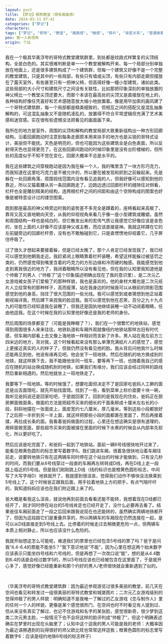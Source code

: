```yaml
---
layout: post
title: 【梦记】解构教堂（很有画面感）
date: 2024-03-11 07:42
categories: ["梦记"]
characters: 
tags: ["梦记", "哥特", "教堂", "画面感", "触感", "碎片", "亲密关系", "普通故事", "食物"]
pov: 第一人称视角
origin: 个站
---
```


我在一个极其华美浮夸的哥特式教堂建筑群里，到处都是纹路式样繁复的尖顶结构，全是白色的。其实很难判断是单一一个教堂被解构开来、每一个局部分别单独放在地面上，还是很多建筑构成了一个建筑群，但每一个建筑又好像不是一个完整的教堂建筑，只是其中的一些局部，有些只有墙或尖顶，有些只有内部走廊但摆放在了露天室外，有些甚至只有一把神父椅，但高得好像一幢小型建筑，诸如此类。这些局部的大小尺寸和建筑尺寸之间没有关联性，比如那把印象深刻的单独放置的神父椅比一个教堂尖顶还要大，而那个本该在最高处的尖顶又是直接放在地上的，各种结构好像任凭喜好和艺术感随意放大缩小地放置着。像是用毕加索的画风建了一个哥特式建筑群，每一个局部都是精美细致的，但相互之间的搭配又是混乱抽象解构的，可这混乱抽象又不是随机凌乱的，放置得不符合平常逻辑但充满了艺术美感和迷宫感。实在很有些遗憾没法把看见的画面画下来。

我所在的地方是室外，周围的尖顶和解构的教堂局部大致重新组构出一种方形回廊结构，沿着回廊跑动时注意到每条走廊原本用来扶手的地方也是尖锐的哥特式设计，美丽但不能抚。天色是明亮的，但也可能因为这些建筑全是白色表面，所以反射得天色也显得更亮了。在这些回廊间跑动的时候印象里是没有台阶楼梯的，但所处的高度似乎不知不觉在变化，回廊大概率不总是水平的。

我在这些建筑之间穿梭跑动是因为我在躲一个人，我的嘴里含了一块方形巧克力，而我知道在这里吃巧克力是不被允许的，所以要在被发现和抓到之前躲起来。先是躲在一处回廊角落，周围视线范围内没有看见追我的人，但我好像可以感知到他的靠近，所以又猫着腰从另一条回廊跑走了。边跑边透过回廊栏杆的缝隙往对侧看，栏杆也全是雕刻精美的结构，连两根栏杆之间的间距和由这个空隙构成的图案也好像是被特意设计过的镂空图案。

跑到那座最高的神父椅旁边时我的姿势差不多完全是蹲着的，座椅看起来高极了，靠背又高又直地朝向天空，从我的仰视视角来看几乎像一座小型建筑或雕塑。虽然和周围结构一样也是纯白的，但它散发出来的宏伟气质让我感觉它好像应该是金色的，坐在上面的人好像不应该是神父或主教，而应该直接是神。我就这样蹲在它的左前腿旁边的回廊栏杆旁，没有也不敢触碰到它，只是直愣愣地仰视着它，几乎屏住呼吸了。

过了很久才想起来要接着躲，但是已经太晚了，那个人肯定已经发现我了，我已经可以感觉到他朝我走近。我赶紧闭上眼睛靠着栏杆装睡，希望这样能躲过被惩罚之类的，仍然感觉得到嘴里含着的巧克力的方形边缘和冷而硬的触感。我能感觉到他走到离我很近的地方了，我闭着眼睛所以没有看见他，但在我的认知里我知道他是个帅极了的男人（“帅极了”这个印象描述明确出现在了我的意识里），是二次元乙女游戏被女孩子们爱极了的那种样貌，我也是喜欢的。他的身材大概也是二次元纸片人立绘常有的那种样子，高而瘦薄，站在我身边的时候我可以从眼前的阴影范围感觉到他的身高，挡住了很大范围的一些光线。我可以感觉到或者猜想到他正站着俯视端详我，然后蹲下来捏我的脸逗我。我可以感觉到他在忍笑，百分之九十九点九的可能性已经知道我在装睡了，但我还是固执地继续装睡一动不动闭着眼睛，任由他逗我。在这个时候在我的认知里他好像还是我的老师的身份。

然后周围的场景都变了（可能是我睁眼了？），我们在一个很繁忙的地铁站，感觉得到周围很多人来来往往，地铁轨道和车厢外观就像纽约地铁站那样古旧有时代感，但车厢内部看上去又像上海地铁一样相对而言新了许多。男人站在我左前方三四米远的地方，背对我，这个时候看起来没有那么单薄充满纸片人的感觉了，感觉上更接近真实的人的样子了，但我仍然没有看见他的脸。我从背后问他我什么时候还能再见到他，他说有缘再见吧。他会坐下一班地铁，然后在随机的地方换成别的地铁，就这样换下去，我不能跟他坐同一班车，要等再下一班，也随着我自己的感应在随机的站台换成随机别的地铁，如果我们有缘分，我们应该会经过同样的路线然后重新相遇的。然后他就坐上一班地铁走了。

我要等下一班地铁。等的时候饿了，想要吃面但决定不了是回家吃爸妈人工擀的面还是出去面馆吃，就先开始找面馆。找到了一些，看到菜单上标价面要十块一碗，我听见爸妈说还是回家吃吧，于是就回家了。回到的是我现在的住处，爸妈正在厨房擀面做面条，做面的方法是把超市买来的细长的干面条掰成十厘米左右长的小段，斜斜地摆在一张面皮上，面皮宽约七八厘米，厚几毫米。等到这些小段都放好了之后把一半折到另一半上面，就这样把那些小段的面都裹在里面了，然后再接着揉，再拉成长条的面。我看着爸妈做面的过程，心里还在想这确实是很有道理的，用碎面做宽面，那些超市买来的面被揉在里面的时候下水煮的时候会从内部率先软化，所以更好吃了。

然后应该是吃完面了，和爸妈一起到了地铁站。面前一辆6号线很快地开过来了，能看见橙黄色圆形的标志里写着数字6。我们跳进车厢，很着急很快地沿着车厢往前走，说要转地铁只有在这两辆车同时停在这个站台的时候才能做到，只有没几秒的时间，而我们要从6号线穿过一段直的车厢再左转转成D线，再在D线上走一段跳上临近的5号线。但是我们刚刚跳上D线（线的标识也是橙黄色圆形标志，中间写了大写字母D）地铁就开了，我就感到很沮丧，觉得我们动作不够快没法换乘到5号线上了。这个时候爸正跟我后面，用手拉着地铁上方的把手，有点气喘吁吁的，我知道妈妈应该也在我们附近跟上来了的。

爸大概是看我这么沮丧，就说他再到前面去看看还能不能转，我想着现在D线都已经开了，刚才同时停在站台的5号线肯定也已经开走了，没什么必要再去看了。结果爸往车厢前面走了一段之后回来跟我说现在也还能转的，虽然确实两辆地铁都开了，但因为这段路它们是重叠共享的，所以两辆车的车厢现在仍然连接在一起，是可以从D线直接走到5号线上去。比停着的时候走过去稍微更危险一点，但两辆车本质上相对静止，所以也应该没什么危险的。

我就开始想这怎么可能呢，难道我们的票里也已经包含5号线的票了吗？爸于是问我“4.4-6.4的票能不能坐5？”我下意识地说“不能”，因为心里在想这两个始末数字应该表示只能坐四号线和六号线的，但是再想了一次改口说“能”，想的是从4.4数到6.4的话是会经过数字5的，所以5号线应该也已经被包含在这里面了，于是就开心多了，感觉好像已经能重新和那个约好的男人/老师很快就会重新遇到了似的。

<br>

（华美浮夸的哥特式教堂建筑群：因为最近参观游览过很多美丽的教堂，前几天在空间也看见和转发过一组很美丽的哥特式教堂和城堡图片；二次元乙女游戏级别的觉得帅极了的男人样貌：明确知道不是我唯一了解过的乙女游戏《恋与制作人》里的任何一个人的样貌，更像是某个感觉很热门、在空间也时不时看见有人提到过、但从来没有真实了解过、也记不住游戏和名字的某张脸，感觉很新奇，很少梦到这类二次元男主脸，一般情况下也不会将这样的脸评判成“帅极了”，但这个明确表述确实在梦里时出现在头脑里了；认知中这个逗我的男人可能是我的老师：大概率因为最近语擦遇到的玩得很好的师父欧比旺也常常这样逗我；橙黄色圆形的标志里写着数字6：应该是纽约地铁6号线的标志样子）
